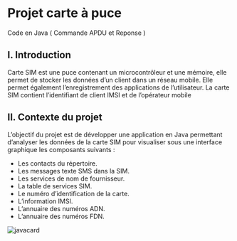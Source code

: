 # Projet carte à puce 
Code en Java ( Commande APDU et Reponse ) 


## I. Introduction

Carte SIM est une puce contenant un microcontrôleur et une mémoire, elle permet de
stocker les données d’un client dans un réseau mobile. Elle permet également
l’enregistrement des applications de l’utilisateur.
La carte SIM contient l’identifiant de client IMSI et de l’opérateur mobile

## II. Contexte du projet
L’objectif du projet est de développer une application en Java permettant d’analyser
les données de la carte SIM pour visualiser sous une interface graphique les
composants suivants :
* Les contacts du répertoire.
* Les messages texte SMS dans la SIM.
* Les services de nom de fournisseur.
* La table de services SIM.
* Le numéro d’identification de la carte.
* L’information IMSI.
* L’annuaire des numéros ADN.
* L’annuaire des numéros FDN.

![javacard](https://user-images.githubusercontent.com/24505588/45932658-bef0bd00-bf7f-11e8-8bdb-098d7959c801.png)
